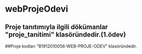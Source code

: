 # webProjeOdevi
## Proje tanıtımıyla ilgili dökümanlar "proje_tanitimi" klasöründedir.(1.ödev)
##Proje kodları "B1912010056-WEB-PROJE-ODEV" klasöründedir.
